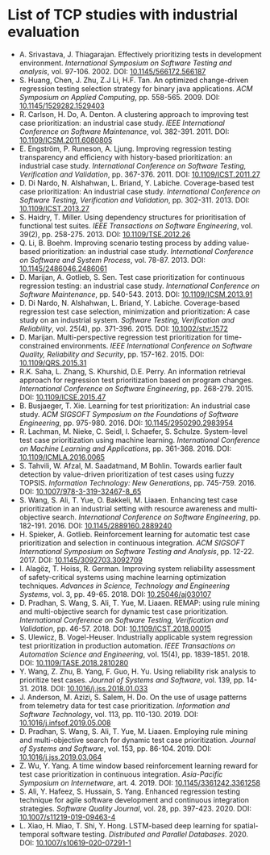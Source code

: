 ﻿# List of TCP studies with industrial evaluation

* A. Srivastava, J. Thiagarajan. Effectively prioritizing tests in development environment. *International Symposium on Software Testing and analysis*, vol. 97-106. 2002. DOI: [10.1145/566172.566187](https://www.doi.org/10.1145/566172.566187)
* S. Huang, Chen, J. Zhu, Z.J Li, H.F. Tan. An optimized change-driven regression testing selection strategy for binary java applications. *ACM Symposium on Applied Computing*, pp. 558-565. 2009. DOI: [10.1145/1529282.1529403](https://www.doi.org/10.1145/1529282.1529403)
* R. Carlson, H. Do, A. Denton. A clustering approach to improving test case prioritization: an industrial case study. *IEEE International Conference on Software Maintenance*, vol. 382-391. 2011. DOI: [10.1109/ICSM.2011.6080805](https://www.doi.org/10.1109/ICSM.2011.6080805)
* E. Engström, P. Runeson, A. Ljung. Improving regression testing transparency and efficiency with history-based prioritization: an industrial case study. *International Conference on Software Testing, Verification and Validation*, pp. 367-376. 2011. DOI: [10.1109/ICST.2011.27](https://www.doi.org/10.1109/ICST.2011.27)
* D. Di Nardo, N. Alshahwan, L. Briand, Y. Labiche. Coverage-based test case prioritization: An industrial case study. *International Conference on Software Testing, Verification and Validation*, pp. 302-311. 2013. DOI: [10.1109/ICST.2013.27](https://www.doi.org/10.1109/ICST.2013.27)
* S. Haidry, T. Miller. Using dependency structures for prioritisation of functional test suites. *IEEE Transactions on Software Engineering*, vol. 39(2), pp. 258-275. 2013. DOI: [10.1109/TSE.2012.26](https://www.doi.org/10.1109/TSE.2012.26)
* Q. Li, B. Boehm. Improving scenario testing process by adding value-based prioritization: an industrial case study. *International Conference on Software and System Process*, vol. 78-87. 2013. DOI: [10.1145/2486046.2486061](https://www.doi.org/10.1145/2486046.2486061)
* D. Marijan, A. Gotlieb, S. Sen. Test case prioritization for continuous regression testing: an industrial case study. *International Conference on Software Maintenance*, pp. 540-543. 2013. DOI: [10.1109/ICSM.2013.91](https://www.doi.org/10.1109/ICSM.2013.91)
* D. Di Nardo, N. Alshahwan, L. Briand, Y. Labiche. Coverage-based regression test case selection, minimization and prioritization: A case study on an industrial system. *Software Testing, Verification and Reliability*, vol. 25(4), pp. 371-396. 2015. DOI: [10.1002/stvr.1572](https://www.doi.org/10.1002/stvr.1572)
* D. Marijan. Multi-perspective regression test prioritization for time-constrained environments. *IEEE International Conference on Software Quality, Reliability and Security*, pp. 157-162. 2015. DOI: [10.1109/QRS.2015.31](https://www.doi.org/10.1109/QRS.2015.31)
* R.K. Saha, L. Zhang, S. Khurshid, D.E. Perry. An information retrieval approach for regression test prioritization based on program changes. *International Conference on Software Engineering*, pp. 268-279. 2015. DOI: [10.1109/ICSE.2015.47](https://www.doi.org/10.1109/ICSE.2015.47)
* B. Busjaeger, T. Xie. Learning for test prioritization: An industrial case study. *ACM SIGSOFT Symposium on the Foundations of Software Engineering*, pp. 975-980. 2016. DOI: [10.1145/2950290.2983954](https://www.doi.org/10.1145/2950290.2983954)
* R. Lachman, M. Nieke, C. Seidl, I. Schaefer, S. Schulze. System-level test case prioritization using machine learning. *International Conference on Machine Learning and Applications*, pp. 361-368. 2016. DOI: [10.1109/ICMLA.2016.0065](https://www.doi.org/10.1109/ICMLA.2016.0065)
* S. Tahvili, W. Afzal, M. Saadatmand, M Bohlin. Towards earlier fault detection by value-driven prioritization of test cases using fuzzy TOPSIS. *Information Technology: New Generations*, pp. 745-759. 2016. DOI: [10.1007/978-3-319-32467-8_65](https://www.doi.org/10.1007/978-3-319-32467-8_65)
* S. Wang, S. Ali, T. Yue, O. Bakkeli, M. Liaaen. Enhancing test case prioritization in an industrial setting with resource awareness and multi-objective search. *International Conference on Software Engineering*, pp. 182-191. 2016. DOI: [10.1145/2889160.2889240](https://www.doi.org/10.1145/2889160.2889240)
* H. Spieker, A. Gotlieb. Reinforcement learning for automatic test case prioritization and selection in continuous integration. *ACM SIGSOFT International Symposium on Software Testing and Analysis*, pp. 12-22. 2017. DOI: [10.1145/3092703.3092709](https://www.doi.org/10.1145/3092703.3092709)
* I. Alagöz, T. Hoiss, R. German. Improving system reliability assessment of safety-critical systems using machine learning optimization techniques. *Advances in Science, Technology and Engineering Systems*, vol. 3, pp. 49-65. 2018. DOI: [10.25046/aj030107](https://www.doi.org/10.25046/aj030107)
* D. Pradhan, S. Wang, S. Ali, T. Yue, M. Liaaen. REMAP: using rule mining and multi-objective search for dynamic test case prioritization. *International Conference on Software Testing, Verification and Validation*, pp. 46-57. 2018. DOI: [10.1109/ICST.2018.00015](https://www.doi.org/10.1109/ICST.2018.00015)
* S. Ulewicz, B. Vogel-Heuser. Industrially applicable system regression test prioritization in production automation. *IEEE Transactions on Automation Science and Engineering*, vol. 15(4), pp. 1839-1851. 2018. DOI: [10.1109/TASE.2018.2810280](https://www.doi.org/10.1109/TASE.2018.2810280)
* Y. Wang, Z. Zhu, B. Yang, F. Guo, H. Yu. Using reliability risk analysis to prioritize test cases. *Journal of Systems and Software*, vol. 139, pp. 14-31. 2018. DOI: [10.1016/j.jss.2018.01.033](https://www.doi.org/10.1016/j.jss.2018.01.033)
* J. Anderson, M. Azizi, S. Salem, H. Do. On the use of usage patterns from telemetry data for test case prioritization. *Information and Software Technology*, vol. 113, pp. 110-130. 2019. DOI: [10.1016/j.infsof.2019.05.008](https://www.doi.org/10.1016/j.infsof.2019.05.008)
* D. Pradhan, S. Wang, S. Ali, T. Yue, M. Liaaen. Employing rule mining and multi-objective search for dynamic test case prioritization. *Journal of Systems and Software*, vol. 153, pp. 86-104. 2019. DOI: [10.1016/j.jss.2019.03.064](https://www.doi.org/10.1016/j.jss.2019.03.064)
* Z. Wu, Y. Yang. A time window based reinforcement learning reward for test case prioritization in continuous integration. *Asia-Pacific Symposium on Internetware*, art. 4. 2019. DOI: [10.1145/3361242.3361258](https://www.doi.org/10.1145/3361242.3361258)
* S. Ali, Y. Hafeez, S. Hussain, S. Yang. Enhanced regression testing technique for agile software development and continuous integration strategies. *Software Quality Journal*, vol. 28, pp. 397-423. 2020. DOI: [10.1007/s11219-019-09463-4](https://www.doi.org/10.1007/s11219-019-09463-4)
* L. Xiao, H. Miao, T. Shi, Y. Hong. LSTM-based deep learning for spatial-temporal software testing. *Distributed and Parallel Databases*. 2020. DOI: [10.1007/s10619-020-07291-1](https://www.doi.org/10.1007/s10619-020-07291-1)
